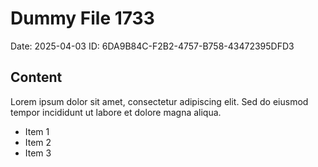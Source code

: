 # Dummy File 1733

Date: 2025-04-03
ID: 6DA9B84C-F2B2-4757-B758-43472395DFD3

## Content

Lorem ipsum dolor sit amet, consectetur adipiscing elit.
Sed do eiusmod tempor incididunt ut labore et dolore magna aliqua.

* Item 1
* Item 2
* Item 3

